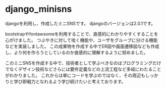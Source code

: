# django_minisns

djangoを利用し、作成したミニSNSです。
djangoのバージョンは2.0.1です。

bootstrapやfontawsomeを利用することで、直感的にわかりやすくすることを心がけました。
つぶやきに対して呟く機能や、ユーザをグループに分ける機能などを実装しました。
この成果物を作成する中でER図や画面遷移図なども作成し、より何を作ろうとしているのか直感的に理解するように努めました。

このミニSNSを作成する中で、技術者として学ぶべきなのはプログラミングだけでなくデザイン技術などさらには要件定義などの上流工程など多岐にわたることがわかりました。
これからは単にコードを学ぶのではなく、その周辺もしっかりと学び即戦力となれるよう学び続けたいと考えております。
